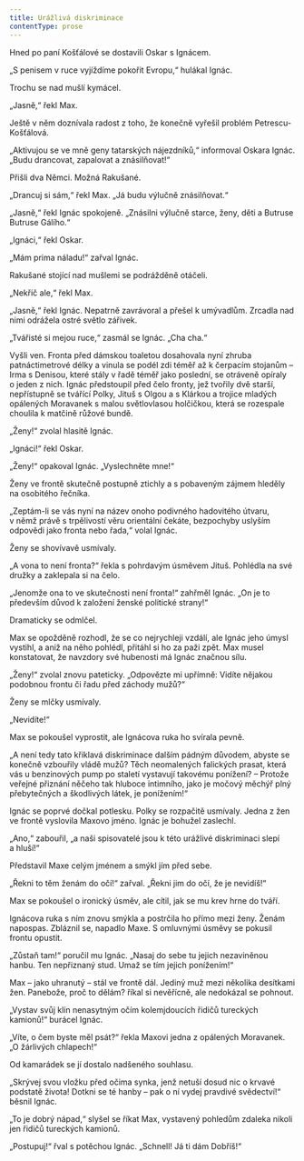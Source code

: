 ```yaml
---
title: Urážlivá diskriminace
contentType: prose
---
```


<section>

Hned po paní Košťálové se dostavili Oskar s Ignácem.

„S penisem v ruce vyjíždíme pokořit Evropu,“ hulákal Ignác.

Trochu se nad mušlí kymácel.

„Jasně,“ řekl Max.

Ještě v něm doznívala radost z toho, že konečně vyřešil problém Petrescu-Košťálová.

„Aktivujou se ve mně geny tatarských nájezdníků,“ informoval Oskara Ignác. „Budu drancovat, zapalovat a znásilňovat!“

Přišli dva Němci. Možná Rakušané.

„Drancuj si sám,“ řekl Max. „Já budu výlučně znásilňovat.“

„Jasně,“ řekl Ignác spokojeně. „Znásilni výlučně starce, ženy, děti a Butruse Butruse Gálího.“

„Ignáci,“ řekl Oskar.

„Mám prima náladu!“ zařval Ignác.

Rakušané stojící nad mušlemi se podrážděně otáčeli.

„Nekřič ale,“ řekl Max.

„Jasně,“ řekl Ignác. Nepatrně zavrávoral a přešel k umývadlům. Zrcadla nad nimi odrážela ostré světlo zářivek.

„Tvářisté si mejou ruce,“ zasmál se Ignác. „Cha cha.“

Vyšli ven. Fronta před dámskou toaletou dosahovala nyní zhruba patnáctimetrové délky a vinula se podél zdi téměř až k čerpacím stojanům – Irma s Denisou, které stály v řadě téměř jako poslední, se otráveně opíraly o jeden z nich. Ignác předstoupil před čelo fronty, jež tvořily dvě starší, nepřístupně se tvářící Polky, Jituš s Olgou a s Klárkou a trojice mladých opálených Moravanek s malou světlovlasou holčičkou, která se rozespale choulila k matčině růžové bundě.

„Ženy!“ zvolal hlasitě Ignác.

„Ignáci!“ řekl Oskar.

„Ženy!“ opakoval Ignác. „Vyslechněte mne!“

Ženy ve frontě skutečně postupně ztichly a s pobaveným zájmem hleděly na osobitého řečníka.

„Zeptám-li se vás nyní na název onoho podivného hadovitého útvaru, v němž právě s trpělivostí věru orientální čekáte, bezpochyby uslyším odpovědi jako fronta nebo řada,“ volal Ignác.

Ženy se shovívavě usmívaly.

„A vona to není fronta?“ řekla s pohrdavým úsměvem Jituš. Pohlédla na své družky a zaklepala si na čelo.

„Jenomže ona to ve skutečnosti není fronta!“ zahřměl Ignác. „On je to především důvod k založení ženské politické strany!“

Dramaticky se odmlčel.

Max se opožděně rozhodl, že se co nejrychleji vzdálí, ale Ignác jeho úmysl vystihl, a aniž na něho pohlédl, přitáhl si ho za paži zpět. Max musel konstatovat, že navzdory své hubenosti má Ignác značnou sílu.

„Ženy!“ zvolal znovu pateticky. „Odpovězte mi upřímně: Vidíte nějakou podobnou frontu či řadu před záchody mužů?“

Ženy se mlčky usmívaly.

„Nevidíte!“

Max se pokoušel vyprostit, ale Ignácova ruka ho svírala pevně.

„A není tedy tato křiklavá diskriminace dalším pádným důvodem, abyste se konečně vzbouřily vládě mužů? Těch neomalených falických prasat, která vás u benzinových pump po staletí vystavují takovému ponížení? – Protože veřejné přiznání něčeho tak hluboce intimního, jako je močový měchýř plný přebytečných a škodlivých látek, je ponížením!“

Ignác se poprvé dočkal potlesku. Polky se rozpačitě usmívaly. Jedna z žen ve frontě vyslovila Maxovo jméno. Ignác je bohužel zaslechl.

„Ano,“ zabouřil, „a naši spisovatelé jsou k této urážlivé diskriminaci slepí a hluší!“

Představil Maxe celým jménem a smýkl jím před sebe.

„Řekni to těm ženám do očí!“ zařval. „Řekni jim do očí, že je nevidíš!“

Max se pokoušel o ironický úsměv, ale cítil, jak se mu krev hrne do tváří.

Ignácova ruka s ním znovu smýkla a postrčila ho přímo mezi ženy. Ženám napospas. Zbláznil se, napadlo Maxe. S omluvnými úsměvy se pokusil frontu opustit.

„Zůstaň tam!“ poručil mu Ignác. „Nasaj do sebe tu jejich nezaviněnou hanbu. Ten nepřiznaný stud. Umaž se tím jejich ponížením!“

Max – jako uhranutý – stál ve frontě dál. Jediný muž mezi několika desítkami žen. Panebože, proč to dělám? říkal si nevěřícně, ale nedokázal se pohnout.

„Vystav svůj klín nenasytným očím kolemjdoucích řidičů tureckých kamionů!“ burácel Ignác.

„Víte, o čem byste měl psát?“ řekla Maxovi jedna z opálených Moravanek. „O žárlivých chlapech!“

Od kamarádek se jí dostalo nadšeného souhlasu.

„Skrývej svou vložku před očima synka, jenž netuší dosud nic o krvavé podstatě života! Dotkni se té hanby – pak o ní vydej pravdivé svědectví!“ běsnil Ignác.

„To je dobrý nápad,“ slyšel se říkat Max, vystavený pohledům zdaleka nikoli jen řidičů tureckých kamionů.

„Postupuj!“ řval s potěchou Ignác. „Schnell! Já ti dám Dobříš!“

</section>
